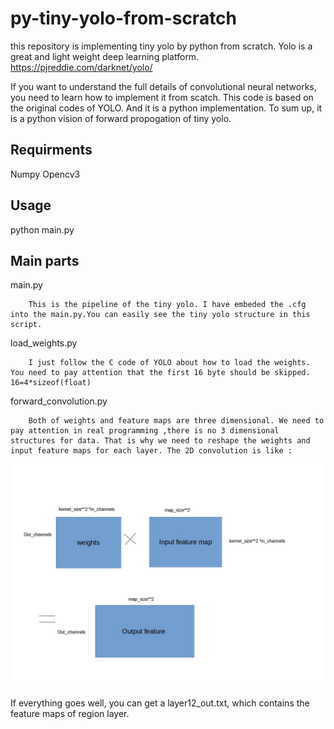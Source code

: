 py-tiny-yolo-from-scratch
==
this repository is implementing tiny yolo by python from scratch. Yolo is a great and light weight deep learning platform. 
		https://pjreddie.com/darknet/yolo/

If you want to understand the full details of convolutional neural networks, you need to learn how to implement it from scatch. This code is based on the original codes of YOLO. And it is a python implementation. To sum up, it is a python vision of forward propogation of tiny yolo.

Requirments
--
Numpy Opencv3

Usage
--

python main.py

Main parts
--

main.py 
		
		This is the pipeline of the tiny yolo. I have embeded the .cfg into the main.py.You can easily see the tiny yolo structure in this script.

load_weights.py
		
		I just follow the C code of YOLO about how to load the weights. You need to pay attention that the first 16 byte should be skipped. 16=4*sizeof(float)

forward_convolution.py
		
		Both of weights and feature maps are three dimensional. We need to pay attention in real programming ,there is no 3 dimensional structures for data. That is why we need to reshape the weights and input feature maps for each layer. The 2D convolution is like :

![](https://github.com/BoXiao123/py-tiny-yolo-from-scratch/raw/master/2.jpg)
	
If everything goes well, you can get a layer12_out.txt, which contains the feature maps of region layer. 
